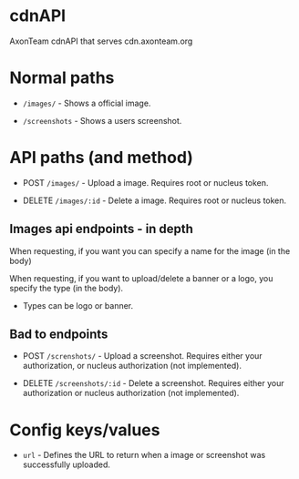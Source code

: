 # cdnAPI
AxonTeam cdnAPI that serves cdn.axonteam.org

# Normal paths

- `/images/` - Shows a official image.

- `/screenshots` - Shows a users screenshot.

# API paths (and method)

- POST `/images/` - Upload a image. Requires root or nucleus token.

- DELETE `/images/:id` - Delete a image. Requires root or nucleus token.

## Images api endpoints - in depth

When requesting, if you want you can specify a name for the image (in the body)

When requesting, if you want to upload/delete a banner or a logo, you specify the type (in the body).

- Types can be logo or banner.

## Bad to endpoints

- POST `/screnshots/` - Upload a screenshot. Requires either your authorization, or nucleus authorization (not implemented).

- DELETE `/screenshots/:id` - Delete a screenshot. Requires either your authorization or nucleus authorization (not implemented).

# Config keys/values

- `url` - Defines the URL to return when a image or screenshot was successfully uploaded.